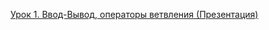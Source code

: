 [Урок 1. Ввод-Вывод, операторы ветвления (Презентация)](https://drive.google.com/file/d/1vtq5Lm54iQsKKvs8BOxPZsT6Vg0TO9YS/view?usp=sharing)
